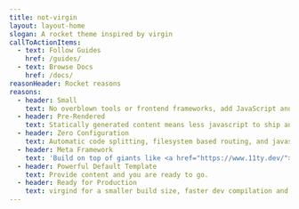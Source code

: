 ```yaml
---
title: not-virgin
layout: layout-home
slogan: A rocket theme inspired by virgin
callToActionItems:
  - text: Follow Guides
    href: /guides/
  - text: Browse Docs
    href: /docs/
reasonHeader: Rocket reasons
reasons:
  - header: Small
    text: No overblown tools or frontend frameworks, add JavaScript and/or Web Components only on pages where needed.
  - header: Pre-Rendered
    text: Statically generated content means less javascript to ship and process.
  - header: Zero Configuration
    text: Automatic code splitting, filesystem based routing, and javascript in markdown.
  - header: Meta Framework
    text: 'Build on top of giants like <a href="https://www.11ty.dev/">eleventy</a>, <a href="https://rollupjs.org/">Rollup</a>, and <a href="https://www.modern-web.dev/">Modern Web</a>.'
  - header: Powerful Default Template
    text: Provide content and you are ready to go.
  - header: Ready for Production
    text: virgind for a smaller build size, faster dev compilation and dozens of other improvements.
---
```



